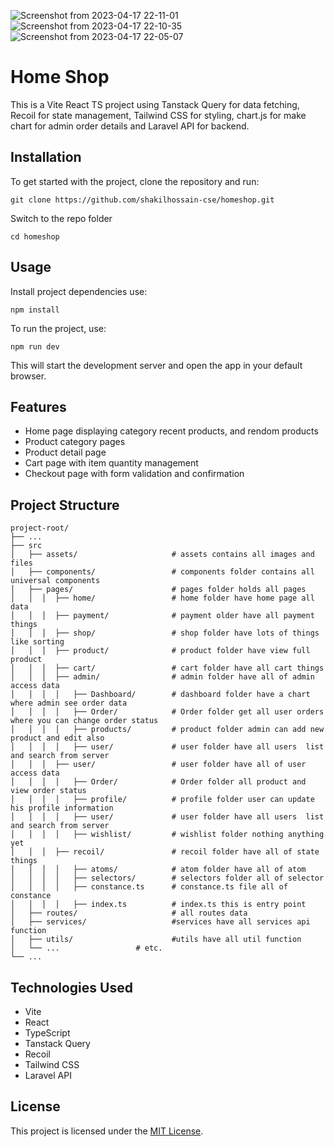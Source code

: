 ![Screenshot from 2023-04-17 22-11-01](https://user-images.githubusercontent.com/86156069/232546519-0ef1468c-f625-4a5d-83d7-00f2463affd0.png)
![Screenshot from 2023-04-17 22-10-35](https://user-images.githubusercontent.com/86156069/232546496-8954b89f-31f0-435a-9697-3b12e0b099e9.png)
![Screenshot from 2023-04-17 22-05-07](https://user-images.githubusercontent.com/86156069/232546457-2e37dae7-3e62-4ad7-89f1-a9664bc116fb.png)

# Home Shop

This is a Vite React TS project using Tanstack Query for data fetching, Recoil for state management, Tailwind CSS for styling, chart.js for make chart for admin order details and Laravel API for backend.

## Installation

To get started with the project, clone the repository and run:

    git clone https://github.com/shakilhossain-cse/homeshop.git

Switch to the repo folder

    cd homeshop

## Usage

Install project dependencies use:

    npm install

To run the project, use:

    npm run dev

This will start the development server and open the app in your default browser.

## Features

- Home page displaying category recent products, and rendom products
- Product category pages
- Product detail page
- Cart page with item quantity management
- Checkout page with form validation and confirmation

## Project Structure

    project-root/
    ├── ...
    ├── src
    │   ├── assets/                     # assets contains all images and files
    │   ├── components/                 # components folder contains all universal components
    │   ├── pages/                      # pages folder holds all pages
    │   │  │  ├── home/                 # home folder have home page all data
    │   │  │  ├── payment/              # payment older have all payment things
    │   │  │  ├── shop/                 # shop folder have lots of things like sorting
    │   │  │  ├── product/              # product folder have view full product
    │   │  │  ├── cart/                 # cart folder have all cart things
    │   │  │  ├── admin/                # admin folder have all of admin access data
    │   │  │  │   ├── Dashboard/        # dashboard folder have a chart where admin see order data
    │   │  │  │   ├── Order/            # Order folder get all user orders where you can change order status
    │   │  │  │   ├── products/         # product folder admin can add new product and edit also
    │   │  │  │   ├── user/             # user folder have all users  list and search from server
    │   │  │  ├── user/                 # user folder have all of user access data
    │   │  │  │   ├── Order/            # Order folder all product and view order status
    │   │  │  │   ├── profile/          # profile folder user can update his profile information
    │   │  │  │   ├── user/             # user folder have all users  list and search from server
    │   │  │  │   ├── wishlist/         # wishlist folder nothing anything yet
    │   │  │  ├── recoil/               # recoil folder have all of state things
    │   │  │  │   ├── atoms/            # atom folder have all of atom
    │   │  │  │   ├── selectors/        # selectors folder all of selector
    │   │  │  │   ├── constance.ts      # constance.ts file all of constance
    │   │  │  │   ├── index.ts          # index.ts this is entry point
    │   ├── routes/                     # all routes data
    │   ├── services/                   #services have all services api function
    │   ├── utils/                      #utils have all util function
    │   └── ...                 # etc.
    └── ...

## Technologies Used

- Vite
- React
- TypeScript
- Tanstack Query
- Recoil
- Tailwind CSS
- Laravel API

## License

This project is licensed under the [MIT License](https://opensource.org/licenses/MIT).
